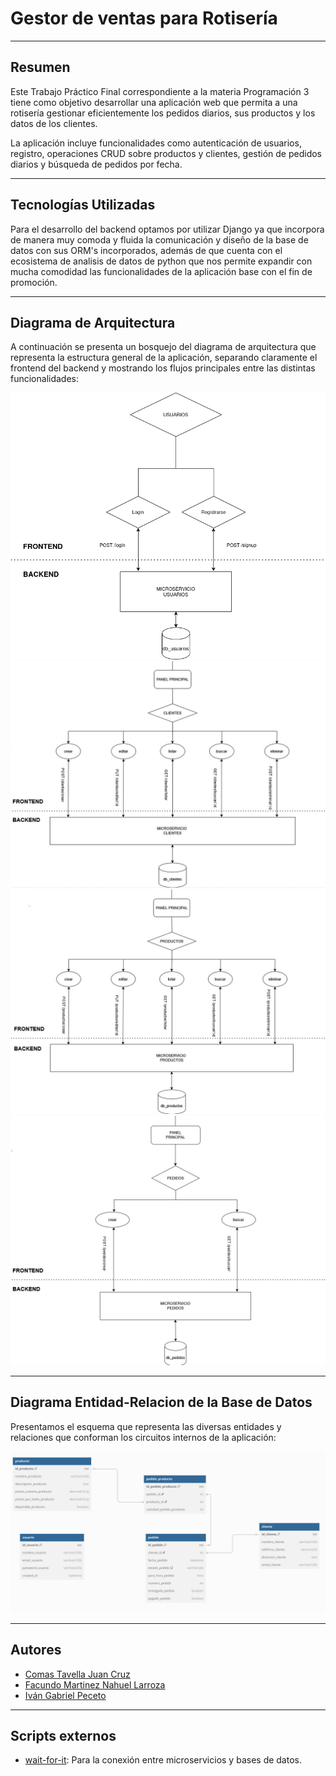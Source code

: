 # Gestor de ventas para Rotisería
---
## Resumen

Este Trabajo Práctico Final correspondiente a la materia Programación 3 tiene como objetivo desarrollar una aplicación web que permita a una rotisería gestionar eficientemente los pedidos diarios, sus productos y los datos de los clientes.

La aplicación incluye funcionalidades como autenticación de usuarios, registro, operaciones CRUD sobre productos y clientes, gestión de pedidos diarios y búsqueda de pedidos por fecha.

---

## Tecnologías Utilizadas

Para el desarrollo del backend optamos por utilizar Django ya que incorpora de manera muy comoda y fluida la comunicación y diseño de la base de datos con sus ORM's incorporados, además de que cuenta con el ecosistema de analisis de datos de python que nos permite expandir con mucha comodidad las funcionalidades de la aplicación base con el fin de promoción.

---

## Diagrama de Arquitectura

A continuación se presenta un bosquejo del diagrama de arquitectura que representa la estructura general de la aplicación, separando claramente el frontend del backend y mostrando los flujos principales entre las distintas funcionalidades:

![Diagrama de Usuarios](graficos/usuarios.jpg)
![Diagrama de Clientes](graficos/clientes.jpg)
![Diagrama de Productos](graficos/productos.jpg)
![Diagrama de Pedidos](graficos/pedidos.jpg)




---

## Diagrama Entidad-Relacion de la Base de Datos

Presentamos el esquema que representa las diversas entidades y relaciones que conforman los circuitos internos de la aplicación:

![Diagrama de Base de Datos](graficos/grafico_bdd.png)


---

## Autores

- [Comas Tavella Juan Cruz](https://github.com/juancruzct12)
- [Facundo Martinez Nahuel Larroza](https://github.com/facu24fm)
- [Iván Gabriel Peceto](https://github.com/ivanPeceto)

---

## Scripts externos

- [wait-for-it](https://github.com/vishnubob/wait-for-it): Para la conexión entre microservicios y bases de datos.

